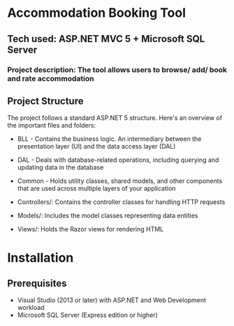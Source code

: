 # **Accommodation Booking Tool**
## **Tech used: ASP.NET MVC 5 + Microsoft SQL Server**
### **Project description: The tool allows users to browse/ add/ book and rate accommodation**



## Project Structure
The project follows a standard ASP.NET 5 structure. Here's an overview of the important files and folders:


* BLL - Contains the business logic. An intermediary between the presentation layer (UI) and the data access layer (DAL)
* DAL - Deals with database-related operations, including querying and updating data in the database
* Common -  Holds utility classes, shared models, and other components that are used across multiple layers of your application
 
* Controllers/: Contains the controller classes for handling HTTP requests
* Models/: Includes the model classes representing data entities
* Views/: Holds the Razor views for rendering HTML





# Installation

## Prerequisites

- Visual Studio (2013 or later) with ASP.NET and Web Development workload
- Microsoft SQL Server (Express edition or higher)



